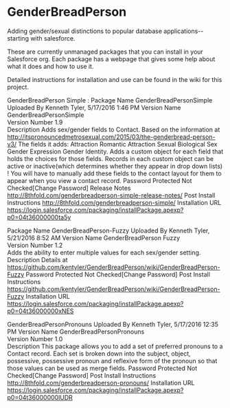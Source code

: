 # GenderBreadPerson
Adding gender/sexual distinctions to popular database applications--starting with salesforce.

These are currently unmanaged packages that you can install in your Salesforce org. Each package has a webpage that gives some help about what it does and how to use it.

Detailed instructions for installation and use can be found in the wiki for this project.

GenderBreadPerson Simple : Package Name	GenderBreadPersonSimple	Uploaded By	Kenneth Tyler,   5/17/2016 1:46 PM
Version Name	GenderBreadPersonSimple	 	 
Version Number	1.9		
Description	Adds sex/gender fields to Contact. Based on the information at http://itspronouncedmetrosexual.com/2015/03/the-genderbread-person-v3/ The fields it adds: Attraction Romantic Attraction Sexual Biological Sex Gender Expression Gender Identity. Adds a custom object for each field that holds the choices for those fields. Records in each custom object can be active or inactive(which determines whether they appear in drop down lists) ! You will have to manually add these fields to the contact layout for them to appear when you view a contact record.	Password Protected	Not Checked[Change Password]
Release Notes	http://8thfold.com/genderbreadperson-simple-release-notes/
Post Install Instructions	http://8thfold.com/genderbreadperson-simple/
Installation URL	https://login.salesforce.com/packaging/installPackage.apexp?p0=04t36000000ta5y

Package Name	GenderBreadPerson-Fuzzy	Uploaded By	Kenneth Tyler,   5/21/2016 8:52 AM
Version Name	GenderBreadPerson Fuzzy	 	 
Version Number	1.2		
Adds the ability to enter multiple values for each sex/gender setting. Description	Details at https://github.com/kentyler/GenderBreadPerson/wiki/GenderBreadPerson-Fuzzy	Password Protected	Not Checked[Change Password]
Post Install Instructions	https://github.com/kentyler/GenderBreadPerson/wiki/GenderBreadPerson-Fuzzy
Installation URL	https://login.salesforce.com/packaging/installPackage.apexp?p0=04t36000000xNES

GenderBreadPersonPronouns	Uploaded By	Kenneth Tyler,   5/17/2016 12:35 PM
Version Name	GenderBreadPersonPronouns	 	 
Version Number	1.0		
Description	This package allows you to add a set of preferred pronouns to a Contact record. Each set is broken down into the subject, object, possessive, possessive pronoun and reflexive form of the pronoun so that those values can be used as merge fields.	Password Protected	Not Checked[Change Password]
Post Install Instructions	http://8thfold.com/genderbreadperson-pronouns/
Installation URL	https://login.salesforce.com/packaging/installPackage.apexp?p0=04t36000000lUDR
